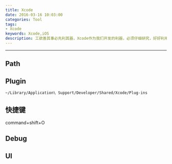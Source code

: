 ```yaml
---
title: Xcode
date: 2016-03-16 10:03:00
categories: Tool
tags:
- Xcode
keywords: Xcode,iOS
description: 工欲善其事必先利其器，Xcode作为我们开发的利器，必须仔细研究，好好利用。本文主要介绍本人在使用Xcode过程中使用到的一些操作，包括Xcode使用过程中常涉及的工作目录,常用插件，快捷键，以及一些调试操作等等
---
```


<!--more-->
---------
## Path 

## Plugin

``` sh
~/Library/Application\ Support/Developer/Shared/Xcode/Plug-ins

```
## 快捷键
command+shift+O
## Debug
## UI
